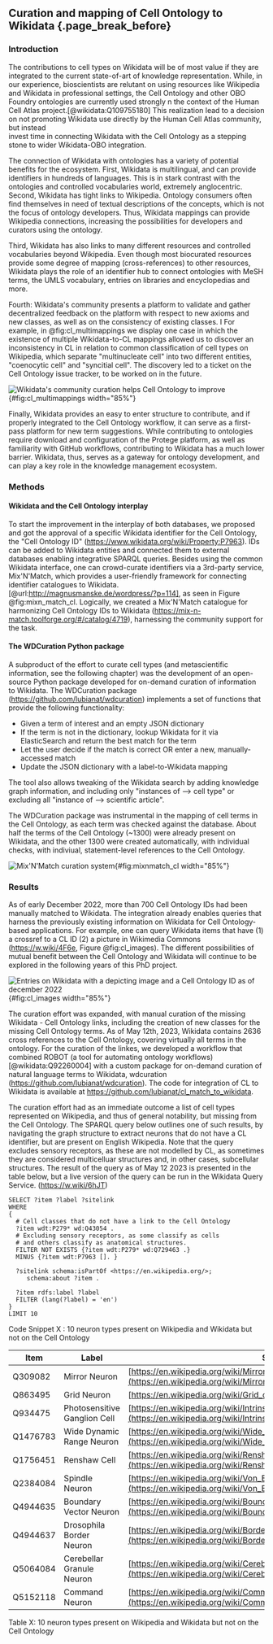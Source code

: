 ## Curation and mapping of Cell Ontology to Wikidata {.page_break_before}

### Introduction

The contributions to cell types on Wikidata will be of most value if they are integrated to the current state-of-art of knowledge representation. 
While, in our experience, bioscientists are relutant on using resources like Wikipedia and Wikidata in professional settings, the Cell Ontology and other OBO Foundry ontologies are currently used strongly n the context of the Human Cell Atlas project.[@wikidata:Q109755180]
This realization lead to a decision on not promoting Wikidata use directly by the Human Cell Atlas community, but instead  
invest time in connecting Wikidata with the Cell Ontology as a stepping stone to wider Wikidata-OBO integration.

The connection of Wikidata with ontologies has a variety of potential benefits for the ecosystem. 
First, Wikidata is multilingual, and can provide identifiers in hundreds of languages. 
This is in stark contrast with the ontologies and controlled vocabularies world, extremely anglocentric.
Second, Wikidata has tight links to Wikipedia. 
Ontology consumers often find themselves in need of textual descriptions of the concepts, which is not the focus of ontology developers. 
Thus, Wikidata mappings can provide Wikipedia connections, increasing the possibilities for developers and curators using the ontology. 

Third, Wikidata has also links to many different resources and controlled vocabularies beyond Wikipedia. 
Even though most biocurated resources provide some degree of mapping (cross-references) to other resources, Wikidata plays the role of an identifier hub to connect ontologies with MeSH terms, the UMLS vocabulary, entries on libraries and encyclopedias and more.

Fourth: Wikidata's community presents a platform to validate and gather decentralized feedback on the platform with respect to new axioms and new classes, as well as on the consistency of existing classes. I
For example, in @fig:cl_multimappings we display one case in which the existence of multiple Wikidata-to-CL mappings allowed us to discover an inconsistency in CL in relation to common classification of cell types on Wikipedia, which separate "multinucleate cell" into two different entities, "coenocytic cell" and "syncitial cell".
The discovery led to a ticket on the Cell Ontology issue tracker, to be worked on in the future. 

![Wikidata's community curation helps Cell Ontology to improve](https://raw.githubusercontent.com/lubianat/phd_figures/master/cell_ontology/wikidata_multi_mappings_to_improve_cell_ontology.svg){#fig:cl_multimappings width="85%"}

Finally, Wikidata provides an easy to enter structure to contribute, and if properly integrated to the Cell Ontology workflow, it can serve as a first-pass platform for new term suggestions.
While contributing to ontologies require download and configuration of the Protege platform, as well as familiarity with GitHub workflows, contributing to Wikidata has a much lower barrier. 
Wikidata, thus, serves as a gateway for ontology development, and can play a key role in the knowledge management ecosystem. 

### Methods
#### Wikidata and the Cell Ontology interplay

To start the improvement in the interplay of both databases, we proposed and got the approval of a specific Wikidata identifier for the Cell Ontology, the "Cell Ontology ID" (<https://www.wikidata.org/wiki/Property:P7963>).
IDs can be added to Wikidata entities and connected them to external databases enabling integrative SPARQL queries. 
Besides using the common Wikidata interface, one can crowd-curate identifiers via a 3rd-party service, Mix'N'Match, which provides a user-friendly framework for connecting identifier catalogues to Wikidata. [@url:http://magnusmanske.de/wordpress/?p=114], as seen in Figure @fig:mixn_match_cl. 
Logically, we created a Mix'N'Match catalogue for harmonizing Cell Ontology IDs to Wikidata (<https://mix-n-match.toolforge.org/#/catalog/4719>), harnessing the community support for the task. 



#### The WDCuration Python package

A subproduct of the effort to curate cell types (and metascientific information, see the following chapter) was the development of an open-source Python package developed for on-demand curation of information to Wikidata. 
The WDCuration package (https://github.com/lubianat/wdcuration) implements a set of functions that provide the following functionality:
  * Given a term of interest and an empty JSON dictionary
  * If the term is not in the dictionary, lookup Wikidata for it via ElasticSearch and return the best match for the term
  * Let the user decide if the match is correct OR enter a new, manually-accessed match
  * Update the JSON dictionary with a label-to-Wikidata mapping

The tool also allows tweaking of the Wikidata search by adding knowledge graph information, and including only "instances of --> cell type" or excluding all "instance of --> scientific article". 

The WDCuration package was instrumental in the mapping of cell terms in the Cell Ontology, as each term was checked against the database. About half the terms of the Cell Ontology (~1300) were already present on Wikidata, and the other 1300 were created automatically, with individual checks, with indiviual, statement-level references to the Cell Ontology.

![Mix'N'Match curation system](https://pointstodots.files.wordpress.com/2021/09/image-17.png){#fig:mixnmatch_cl width="85%"}

### Results

As of early December 2022, more than 700 Cell Ontology IDs had been manually matched to Wikidata. 
The integration already enables queries that harness the previously existing information on Wikidata for Cell Ontology-based applications. 
For example, one can query Wikidata items that have (1) a crossref to a CL ID (2) a picture in Wikimedia Commons (<https://w.wiki/4F6e>, Figure @fig:cl_images). 
The different possibilities of mutual benefit between the Cell Ontology and Wikidata will continue to be explored in the following years of this PhD project. 

![Entries on Wikidata with a depicting image and a Cell Ontology ID as of december 2022](https://user-images.githubusercontent.com/7917951/137942026-7645f368-d62a-4434-be05-083555cf0757.png){#fig:cl_images width="85%"}


The curation effort was expanded, with manual curation of the missing Wikidata - Cell Ontology links, including the creation of new classes for the missing Cell Ontology terms. As of May 12th, 2023, Wikidata contains 2636 cross references to the Cell Ontology, covering virtually all terms in the ontology. For the curation of the linkes, we developed a workflow that combined ROBOT (a tool for automating ontology workflows) [@wikidata:Q92260004] with a custom package for on-demand curation of natural language terms to Wikidata, wdcuration (https://github.com/lubianat/wdcuration). The code for integration of CL to Wikidata is available at https://github.com/lubianat/cl_match_to_wikidata.


The curation effort had as an immediate outcome a list of cell types represented on Wikipedia, and thus of general notability, but missing from the Cell Ontology. The SPARQL query below outlines one of such results, by navigating the graph structure to extract neurons that do not have a CL identifier, but are present on English Wikipedia. Note that the query excludes sensory receptors, as these are not modelled by CL, as sometimes they are considered multicelluar structures and, in other cases, subcellular structures. The result of the query as of May 12 2023 is presented in the table below, but a live version of the query can be run in the Wikidata Query Service. (https://w.wiki/6hJT) 

```{sparql}
SELECT ?item ?label ?sitelink
WHERE 
{
  # Cell classes that do not have a link to the Cell Ontology
  ?item wdt:P279* wd:Q43054 .  
  # Excluding sensory receptors, as some classify as cells 
  # and others classify as anatomical structures.
  FILTER NOT EXISTS {?item wdt:P279* wd:Q729463 .} 
  MINUS {?item wdt:P7963 []. }
  
  ?sitelink schema:isPartOf <https://en.wikipedia.org/>;
     schema:about ?item .

  ?item rdfs:label ?label
  FILTER (lang(?label) = 'en')
}
LIMIT 10
```
Code Snippet X : 10 neuron types present on Wikipedia and Wikidata but not on the Cell Ontology

| Item | Label | Site Link |
| --- | --- | --- |
| Q309082 | Mirror Neuron | [https://en.wikipedia.org/wiki/Mirror_neuron](https://en.wikipedia.org/wiki/Mirror_neuron) |
| Q863495 | Grid Neuron | [https://en.wikipedia.org/wiki/Grid_cell](https://en.wikipedia.org/wiki/Grid_cell) |
| Q934475 | Photosensitive Ganglion Cell | [https://en.wikipedia.org/wiki/Intrinsically_photosensitive_retinal_ganglion_cell](https://en.wikipedia.org/wiki/Intrinsically_photosensitive_retinal_ganglion_cell) |
| Q1476783 | Wide Dynamic Range Neuron | [https://en.wikipedia.org/wiki/Wide_dynamic_range_neuron](https://en.wikipedia.org/wiki/Wide_dynamic_range_neuron) |
| Q1756451 | Renshaw Cell | [https://en.wikipedia.org/wiki/Renshaw_cell](https://en.wikipedia.org/wiki/Renshaw_cell) |
| Q2384084 | Spindle Neuron | [https://en.wikipedia.org/wiki/Von_Economo_neuron](https://en.wikipedia.org/wiki/Von_Economo_neuron) |
| Q4944635 | Boundary Vector Neuron | [https://en.wikipedia.org/wiki/Boundary_cell](https://en.wikipedia.org/wiki/Boundary_cell) |
| Q4944637 | Drosophila Border Neuron | [https://en.wikipedia.org/wiki/Border_cells_(Drosophila)](https://en.wikipedia.org/wiki/Border_cells_(Drosophila)) |
| Q5064084 | Cerebellar Granule Neuron | [https://en.wikipedia.org/wiki/Cerebellar_granule_cell](https://en.wikipedia.org/wiki/Cerebellar_granule_cell) |
| Q5152118 | Command Neuron | [https://en.wikipedia.org/wiki/Command_neuron](https://en.wikipedia.org/wiki/Command_neuron) |

Table X: 10 neuron types present on Wikipedia and Wikidata but not on the Cell Ontology